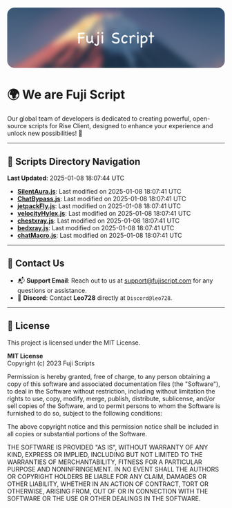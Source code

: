 ![Banner](.github/b.webp)

# 🌍 **We are Fuji Script**

Our global team of developers is dedicated to creating powerful, open-source scripts for Rise Client, designed to enhance your experience and unlock new possibilities! 🌟

---
<!-- SCRIPTS_NAVIGATION_START -->
## 📂 **Scripts Directory Navigation**

**Last Updated**: 2025-01-08 18:07:44 UTC

- **[SilentAura.js](scripts/SilentAura.js)**: Last modified on 2025-01-08 18:07:41 UTC
- **[ChatBypass.js](scripts/ChatBypass.js)**: Last modified on 2025-01-08 18:07:41 UTC
- **[jetpackFly.js](scripts/jetpackFly.js)**: Last modified on 2025-01-08 18:07:41 UTC
- **[velocityHylex.js](scripts/velocityHylex.js)**: Last modified on 2025-01-08 18:07:41 UTC
- **[chestxray.js](scripts/chestxray.js)**: Last modified on 2025-01-08 18:07:41 UTC
- **[bedxray.js](scripts/bedxray.js)**: Last modified on 2025-01-08 18:07:41 UTC
- **[chatMacro.js](scripts/chatMacro.js)**: Last modified on 2025-01-08 18:07:41 UTC

<!-- SCRIPTS_NAVIGATION_END -->

---

## 💬 **Contact Us**  
- 📬 **Support Email**: Reach out to us at [support@fujiscript.com](mailto:support@fujiscript.com) for any questions or assistance.  
- 💬 **Discord**: Contact **Leo728** directly at `Discord@leo728`.

---

## 📜 **License**

This project is licensed under the MIT License.  

**MIT License**  
Copyright (c) 2023 Fuji Scripts  

Permission is hereby granted, free of charge, to any person obtaining a copy of this software and associated documentation files (the "Software"), to deal in the Software without restriction, including without limitation the rights to use, copy, modify, merge, publish, distribute, sublicense, and/or sell copies of the Software, and to permit persons to whom the Software is furnished to do so, subject to the following conditions:  

The above copyright notice and this permission notice shall be included in all copies or substantial portions of the Software.  

THE SOFTWARE IS PROVIDED "AS IS", WITHOUT WARRANTY OF ANY KIND, EXPRESS OR IMPLIED, INCLUDING BUT NOT LIMITED TO THE WARRANTIES OF MERCHANTABILITY, FITNESS FOR A PARTICULAR PURPOSE AND NONINFRINGEMENT. IN NO EVENT SHALL THE AUTHORS OR COPYRIGHT HOLDERS BE LIABLE FOR ANY CLAIM, DAMAGES OR OTHER LIABILITY, WHETHER IN AN ACTION OF CONTRACT, TORT OR OTHERWISE, ARISING FROM, OUT OF OR IN CONNECTION WITH THE SOFTWARE OR THE USE OR OTHER DEALINGS IN THE SOFTWARE.  
